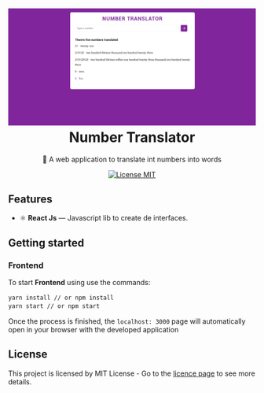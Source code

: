 <h1 align="center">
  <img src="./assets/number_translator.png" alt="Number Translator" width="700">
<br>
Number Translator
</h1>

<p align="center"> 🚀 A web application to translate int numbers into words</p>
<p align="center">
  <a href="https://opensource.org/licenses/MIT">
    <img src="https://img.shields.io/badge/License-MIT-blue.svg" alt="License MIT">
  </a>
</p>

## Features

- ⚛️ **React Js** — Javascript lib to create de interfaces.

## Getting started

### Frontend
To start **Frontend** using use the commands:
```bash
yarn install // or npm install
yarn start // or npm start
```
Once the process is finished, the `localhost: 3000` page will automatically open in your browser with the developed application


## License

This project is licensed by MIT License - Go to the [licence page](https://opensource.org/licenses/MIT) to see more details.

